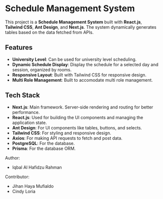 # Schedule Management System

This project is a **Schedule Management System** built with **React.js**, **Tailwind CSS**, **Ant Design**, and **Next.js**. The system dynamically generates tables based on the data fetched from APIs.

## Features

- **University Level**: Can be used for university level scheduling.
- **Dynamic Schedule Display**: Display the schedule for a selected day and session, organized by rooms.
- **Responsive Layout**: Built with Tailwind CSS for responsive design.
- **Multi Role Management**: Built to accomodate multi role management.

## Tech Stack

- **Next.js**: Main framework. Server-side rendering and routing for better performance.
- **React.js**: Used for building the UI components and managing the application state.
- **Ant Design**: For UI components like tables, buttons, and selects.
- **Tailwind CSS**: For styling and responsive design.
- **Axios**: For making API requests to fetch and post data.
- **PostgreSQL**: For the database.
- **Prisma**: For the database ORM.

Author:
- Iqbal Al Hafidzu Rahman

Contributor:
- Jihan Haya Mufialdo
- Cindy Loria
